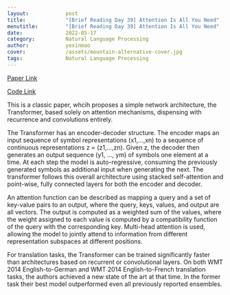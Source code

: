 ```yaml
---
layout:            post
title:             "[Brief Reading Day 39] Attention Is All You Need"
menutitle:         "[Brief Reading Day 39] Attention Is All You Need"
date:              2022-05-17
category:          Natural Language Processing
author:            yexinmao
cover:             /assets/mountain-alternative-cover.jpg
tags:              Natural Language Processing
---
```


[Paper Link](https://arxiv.org/abs/1706.03762)

[Code Link](https://github.com/jadore801120/attention-is-all-you-need-pytorch)

This is a classic paper, whcih proposes a simple network architecture, the Transformer, based solely on attention mechanisms, dispensing with recurrence and convolutions entirely. 

The Transformer has an encoder-decoder structure. The encoder maps an input sequence of symbol representations (x1,...,xn) to a sequence of continuous representations z = (z1,...,zn). Given z, the decoder then generates an output sequence (y1, ..., ym) of symbols one element at a time. At each step the model is auto-regressive, consuming the previously generated symbols as additional input when generating the next. The transformer follows this overall architecture using stacked self-attention and point-wise, fully connected layers for both the encoder and decoder.

An attention function can be described as mapping a query and a set of key-value pairs to an output, where the query, keys, values, and output are all vectors. The output is computed as a weighted sum of the values, where the weight assigned to each value is computed by a compatibility function of the query with the corresponding key. Multi-head attention is used, allowing the model to jointly attend to information from different representation subspaces at different positions.

For translation tasks, the Transformer can be trained significantly faster than architectures based on recurrent or convolutional layers. On both WMT 2014 English-to-German and WMT 2014 English-to-French translation tasks, the authors achieved a new state of the art at that time. In the former task their best model outperformed even all previously reported ensembles.
